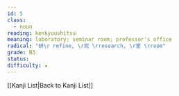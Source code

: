 ```yaml
---
id: 5
class:
  - noun
reading: kenkyuushitsu
meaning: laboratory; seminar room; professor's office
radical: "研\r refine, \r究 \rresearch, \r室 \rroom"
grade: N3
status:
difficulty: ★
---
```

[[Kanji List|Back to Kanji List]]
